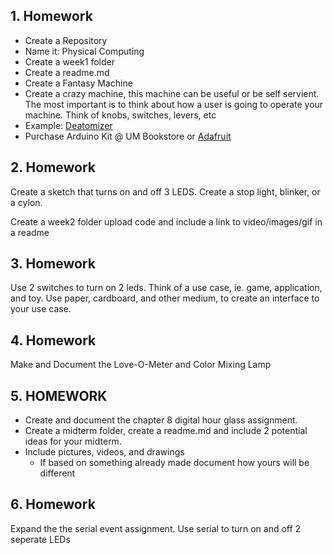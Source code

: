 ## 1. Homework

* Create a Repository
 * Name it: Physical Computing
* Create a week1 folder
* Create a readme.md
 * Create a Fantasy Machine
  * Create a crazy machine, this machine can be useful or be self servient. The most important is to think about how a user is going to operate your machine. Think of knobs, switches, levers, etc
  * Example: [Deatomizer](https://github.com/zevenrodriguez/CIM542-642/blob/master/files/deatomizer.jpg)
* Purchase Arduino Kit @ UM Bookstore or [Adafruit](https://www.adafruit.com/products/1078)

## 2. Homework

Create a sketch that turns on and off 3 LEDS. Create a stop light, blinker, or a cylon.

Create a week2 folder upload code and include a link to video/images/gif in a readme

## 3. Homework

Use 2 switches to turn on 2 leds. Think of a use case, ie. game, application, and toy. Use paper, cardboard, and other medium, to create an interface to your use case.

## 4. Homework

Make and Document the Love-O-Meter and Color Mixing Lamp

## 5. HOMEWORK

* Create and document the chapter 8 digital hour glass assignment.
* Create a midterm folder, create a readme.md and include 2 potential ideas for your midterm.
 * Include pictures, videos, and drawings
   * If based on something already made document how yours will be different

## 6. Homework

Expand the the serial event assignment. Use serial to turn on and off 2 seperate LEDs

